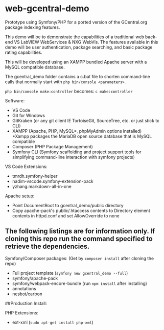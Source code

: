 # web-gcentral-demo
Prototype using Symfony/PHP for a ported version of the GCentral.org package indexing features.

This demo will be to demonstrate the capabilities of a traditional web back-end VS LabVIEW WebServices & NXG WebVIs. The features available in this demo will be user authentication, package searching, and basic package rating capabilities.

This will be developed using an XAMPP bundled Apache server with a MySQL compatible database.

The gcentral_demo folder contains a c.bat file to shorten command-line calls that normally start with `php bin/console <parameters>`.

`php bin/console make:controller` becomes:
`c make:controller`

Software:
 - VS Code
 - Git for Windows
 - GitKraken (or any git client IE TortoiseGit, SourceTree, etc. or just stick to CLI)
 - XAMPP (Apache, PHP, MySQL*, phpMyAdmin options installed) *Xampp packages the MariaDB open source database that is MySQL compatible
 - Composer (PHP Package Management)
 - Symfony CLI (Symfony scaffolding and project support tools for simplifying command-line interaction with symfony projects)

VS Code Extensions:
 - tmrdh.symfony-helper
 - nadim-vscode.symfony-extension-pack
 - yzhang.markdown-all-in-one

Apache setup:
 - Point DocumentRoot to gcentral_demo/public directory
 - Copy apache-pack's public/.htaccess contents to Directory element contents in httpd.conf and set AllowOverride to none

## The following listings are for information only. If cloning this repo run the command specified to retrieve the dependencies.

Symfony/Composer packages: (Get by `composer install` after cloning the repo)
 - Full project template (`symfony new gcentral_demo --full`)
 - symfony/apache-pack
 - symfony/webpack-encore-bundle (run `npm install` after installing)
 - annotations
 - nesbot/carbon

##Production Install:

PHP Extensions:
 - ext-xml (`sudo apt-get install php-xml`)
